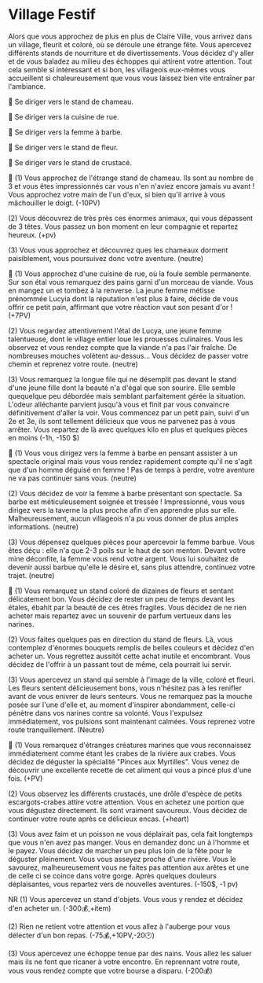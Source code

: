 # Village Festif
Alors que vous approchez de plus en plus de Claire Ville, vous arrivez dans un village, fleurit et coloré, où se déroule une étrange fête. Vous apercevez différents stands de nourriture et de divertissements. Vous décidez d'y aller et de vous baladez au milieu des échoppes qui attirent votre attention. Tout cela semble si intéressant et si bon, les villageois eux-mêmes vous accueillent si chaleureusement que vous vous laissez bien vite entraîner par l'ambiance.

🐫 Se diriger vers le stand de chameau.

🌭 Se diriger vers la cuisine de rue.

🧔 Se diriger vers la femme à barbe.

🌺 Se diriger vers le stand de fleur.

🦀 Se diriger vers le stand de crustacé.



🐫
(1) Vous approchez de l'étrange stand de chameau. Ils sont au nombre de 3 et vous êtes impressionnés car vous n'en n'aviez encore jamais vu avant ! Vous approchez votre main de l'un d'eux, si bien qu'il arrive à vous mâchouiller le doigt. (-10PV)

(2) Vous découvrez de très près ces énormes animaux, qui vous dépassent de 3 têtes. Vous passez un bon moment en leur compagnie et repartez heureux. (+pv)

(3) Vous vous approchez et découvrez ques les chameaux dorment paisiblement, vous poursuivez donc votre aventure. (neutre)

🌭
(1) Vous approchez d'une cuisine de rue, où la foule semble permanente. Sur son étal vous remarquez des pains garni d'un morceau de viande. Vous en mangez un et tombez à la renverse. La jeune femme métisse prénommée Lucyia dont la réputation n'est plus à faire, décide de vous offrir ce petit pain, affirmant que votre réaction vaut son pesant d'or ! (+7PV)

(2) Vous regardez attentivement l'étal de Lucya, une jeune femme talentueuse, dont le village entier loue les prouesses culinaires. Vous les observez  et vous rendez compte que la viande n'a pas l'air fraîche. De nombreuses mouches volètent au-dessus... Vous décidez de passer votre chemin et reprenez votre route. (neutre)

(3) Vous remarquez la longue file qui ne désemplit pas devant le stand d'une jeune fille dont la beauté n'a d'égal que son sourire. Elle semble quequelque peu débordée mais semblant parfaitement gérée la situation. L'odeur alléchante parvient jusqu'à vous et finit par vous convaincre définitivement d'aller la voir. Vous commencez par un petit pain, suivi d'un 2e et 3e, ils sont tellement délicieux que vous ne parvenez pas à vous arrêter. Vous repartez de là avec quelques kilo en plus et quelques pièces en moins (-1h, -150 $)

🧔
(1) Vous vous dirigez vers la femme à barbe en pensant assister à un spectacle original mais vous vous rendez rapidement compte qu'il ne s'agit que d'un homme déguisé en femme ! Pas de temps à perdre, votre aventure ne va pas continuer sans vous. (neutre)

(2) Vous décidez de voir la femme à barbe présentant son spectacle. Sa barbe est méticuleusement soignée et tressée ! Impressionné, vous vous dirigez vers la taverne la plus proche afin d'en apprendre plus sur elle. Malheureusement, aucun villageois n'a pu vous donner de plus amples informations. (neutre)

(3) Vous dépensez quelques pièces pour apercevoir la femme barbue. Vous êtes déçu : elle n'a que 2-3 poils sur le haut de son menton. Devant votre mine déconfite, la femme vous rend votre argent. Vous lui souhaitez de devenir aussi barbue qu'elle le désire et, sans plus attendre, continuez votre trajet. (neutre)

🌺
(1) Vous remarquez un stand coloré de dizaines de fleurs et sentant délicatement bon. Vous décidez de rester un peu de temps devant les étales, ébahit par la beauté de ces êtres fragiles. Vous décidez de ne rien acheter mais repartez avec un souvenir de parfum vertueux dans les narines.

(2) Vous faites quelques pas en direction du stand de fleurs. Là, vous contemplez d'énormes bouquets remplis de belles couleurs et décidez d'en acheter un. Vous regrettez aussitôt cette achat inutile et encombrant. Vous décidez de l'offrir à un passant tout de même, cela pourrait lui servir.

(3) Vous apercevez un stand qui semble à l'image de la ville, coloré et fleuri. Les fleurs sentent délicieusement bons, vous n'hésitez pas à les renifler avant de vous enivrer de leurs senteurs. Vous ne remarquez pas la mouche posée sur l'une d'elle et, au moment d'inspirer abondamment, celle-ci pénètre dans vos narines contre sa volonté. Vous l'expulsez immédiatement, vos pulsions sont maintenant calmées. Vous reprenez votre route tranquillement. (Neutre)

🦀
(1) Vous remarquez d'étranges créatures marines que vous reconnaissez immédiatement comme étant les crabes de la rivière aux crabes. Vous décidez de déguster la spécialité "Pinces aux Myrtilles". Vous venez de découvrir une excellente recette de cet aliment qui vous a pincé plus d'une fois. (+PV)

(2) Vous observez les différents crustacés, une drôle d'espèce de petits escargots-crabes attire votre attention. Vous en achetez une portion que vous dégustez directement. Ils sont vraiment savoureux. Vous décidez de continuer votre route après ce délicieux encas. (+heart)

(3) Vous avez faim et un poisson ne vous déplairait pas, cela fait longtemps que vous n'en avez pas manger. Vous en demandez donc un à l'homme et le payez. Vous décidez de marcher un peu plus loin de la fête pour le déguster pleinement. Vous vous asseyez proche d'une rivière. Vous le savourez, malheureusement vous ne faites pas attention aux arêtes et une de celle ci se coince dans votre gorge. Après quelques douleurs déplaisantes, vous repartez vers de nouvelles aventures. (-150$, -1 pv)


NR
(1) Vous apercevez un stand d'objets. Vous vous y rendez et décidez d'en acheter un. (-300💰,+item)

(2) Rien ne retient votre attention et vous allez à l'auberge pour vous délecter d'un bon repas. (-75💰,+10PV,-20🕑)

(3) Vous apercevez une échoppe tenue par des nains. Vous allez les saluer mais ils ne font que ricaner à votre encontre. En reprennant votre route, vous vous rendez compte que votre bourse a disparu. (-200💰)

